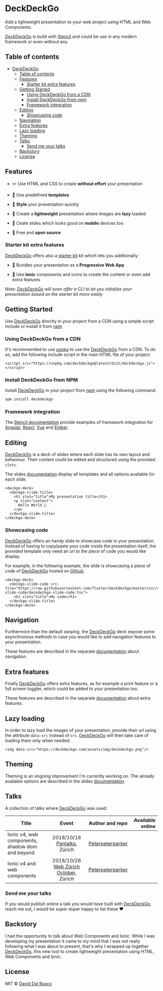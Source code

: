 # DeckDeckGo

Add a lightweight presentation to your web project using HTML and Web Components.

[DeckDeckGo] is build with [Stencil](https://stenciljs.com) and could be use in any modern framework or even without any.

## Table of contents

- [DeckDeckGo](#deckdeckgo)
	- [Table of contents](#table-of-contents)
	- [Features](#features)
		- [Starter kit extra features](#starter-kit-extra-features)
	- [Getting Started](#getting-started)
		- [Using DeckDeckGo from a CDN](#using-deckdeckgo-from-a-cdn)
		- [Install DeckDeckGo from npm](#install-deckdeckgo-from-npm)
		- [Framework integration](#framework-integration)
	- [Editing](#editing)
		- [Showcasing code](#showcasing-code)
	- [Navigation](#navigation)
	- [Extra features](#extra-features)
	- [Lazy loading](#lazy-loading)
	- [Theming](#theming)
	- [Talks](#talks)
		- [Send me your talks](#send-me-your-talks)
	- [Backstory](#backstory)
	- [License](#license)

## Features

* ✏️ Use HTML and CSS to create **without effort** your presentation

* 📰 Use predefined **templates**

* 🌈 **Style** your presentation quickly

* 🌅 Create a **lightweight** presentation where images are **lazy** loaded

* 📱 Ceate slides which looks good on **mobile** devices too

* 🎁 Free and **open source**

### Starter kit extra features

[DeckDeckGo] offers also a [starter kit](https://github.com/fluster/deckdeckgo-starter) kit which lets you additionally:

* 🚀 Bundles your presentation as a **Progressive Web App**

* 🦄 Use **Ionic** components and icons to create the content or even add extra features

*Note: [DeckDeckGo] will soon offer a CLI to let you initialize your presentation based on the starter kit more easily* 

## Getting Started

Use [DeckDeckGo] directly in your project from a CDN using a simple script include or install it from [npm](https://www.npmjs.com/package/deckdeckgo)

### Using DeckDeckGo from a CDN

It's recommended to use [unpkg](https://unpkg.com/) to use the [DeckDeckGo] from a CDN. To do so, add the following include script in the main HTML file of your project:

```
<script src="https://unpkg.com/deckdeckgo@latest/dist/deckdeckgo.js"></script>
```

### Install DeckDeckGo from NPM

Install [DeckDeckGo] in your project from [npm](https://www.npmjs.com/package/deckdeckgo) using the following command:

```bash
npm install deckdeckgo
```

### Framework integration

The [Stencil documentation](https://stenciljs.com/docs/overview) provide examples of framework integration for [Angular](https://stenciljs.com/docs/angular), [React](https://stenciljs.com/docs/react), [Vue](https://stenciljs.com/docs/vue) and [Ember](https://stenciljs.com/docs/ember).

## Editing

[DeckDeckGo] is a deck of slides where each slide has its own layout and behaviour. Their content could be edited and structured using the provided `slots`.

The slides [documentation](doc/slides/slides.md) display all templates and all options available for each slide.

```
<deckgo-deck>
  <deckgo-slide-title>
    <h1 slot="title">My presentation title</h1>
    <p slot="content">
      Hello World 🚀
    </p>
  </deckgo-slide-title>
</deckgo-deck>
```

### Showcasing code

[DeckDeckGo] offers an handy slide to showcase code in your presentation. Instead of having to copy/paste your code inside the presentation itself, the provided template only need an url to the piece of code you would like display.

For example, in the following example, the slide is showcasing a piece of code of [DeckDeckGo] hosted on [Github](https://raw.githubusercontent.com/fluster/deckdeckgo/master/src/components/slides/deckdeckgo-slide-code/deckdeckgo-slide-code.tsx).

```
<deckgo-deck>
  <deckgo-slide-code src-file="https://raw.githubusercontent.com/fluster/deckdeckgo/master/src/components/slides/deckdeckgo-slide-code/deckdeckgo-slide-code.tsx">
    <h1 slot="title">My code</h1>
  </deckgo-slide-title>
</deckgo-deck>
```

## Navigation

Furthermore than the default swiping, the [DeckDeckGo] deck expose some asynchronous methods in case you would like to add navigation features to your presentation.

These features are described in the separate [documentation](doc/features/navigation.md) about navigation. 

## Extra features

Finally [DeckDeckGo] offers extra features, as for example a print feature or a full screen toggler, which could be added to your presentation too.

These features are described in the separate [documentation](doc/features/extra.md) about extra features.

## Lazy loading

In order to lazy load the images of your presentation, provide their url using the attribute `data-src` instead of `src`. [DeckDeckGo] will then take care of loading them only when needed.

```
<img data-src="https://deckdeckgo.com/assets/img/deckdeckgo.png"/>
```

## Theming

Theming is an ongoing improvement I'm currently working on. The already available options are described in the slides [documentation](doc/slides/slides.md). 

## Talks

A collection of talks where [DeckDeckGo] was used:

| Title                      | Event   | Author and repo   | Available online          |
| -------------------------- |:-----------------:|:-----------------:| ---------------:|
| Ionic v4, web components, shadow dom and beyond | 2018/10/16 [Pantalks](https://www.meetup.com/fr-FR/Pantalks-tech-non-tech-talks-Panter-AG-Zurich/events/255430094/), Zürich | [Peterpeterparker](https://github.com/peterpeterparker/ionicv4-and-beyond) |  |
| Ionic v4 and web components | 2018/10/26 [Web Zürich October](https://www.meetup.com/fr-FR/Web-Zurich/events/255699446), Zürich | [Peterpeterparker](https://github.com/peterpeterparker/webzueri) |  |

### Send me your talks

If you would publish online a talk you would have built with [DeckDeckGo], reach me out, I would be super duper happy to list these ❤️

## Backstory

I had the opportunity to talk about Web Components and Ionic. While I was developing my presentation it came to my mind that I was not really following what I was about to present, that's why I wrapped up together [DeckDeckGo], this new tool to create lightweight presentation using HTML, Web Components and Ionic.

## License

MIT © [David Dal Busco](mailto:david.dalbusco@outlook.com)

[DeckDeckGo]: https://deckdeckgo.com
